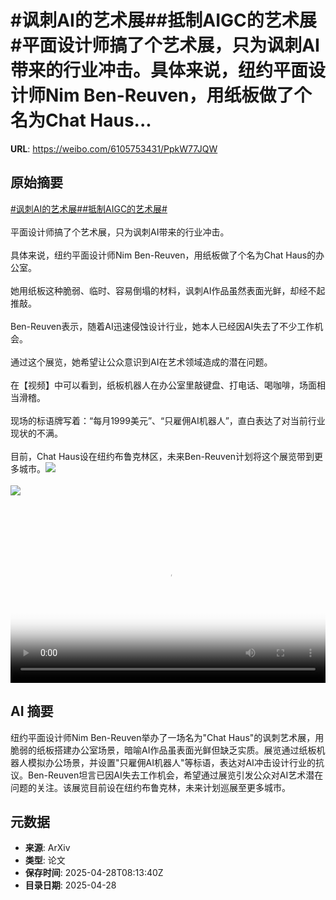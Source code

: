 # #讽刺AI的艺术展##抵制AIGC的艺术展#平面设计师搞了个艺术展，只为讽刺AI带来的行业冲击。具体来说，纽约平面设计师Nim Ben-Reuven，用纸板做了个名为Chat Haus...

**URL**: https://weibo.com/6105753431/PpkW77JQW

## 原始摘要

<a href="https://m.weibo.cn/search?containerid=231522type%3D1%26t%3D10%26q%3D%23%E8%AE%BD%E5%88%BAAI%E7%9A%84%E8%89%BA%E6%9C%AF%E5%B1%95%23&amp;extparam=%23%E8%AE%BD%E5%88%BAAI%E7%9A%84%E8%89%BA%E6%9C%AF%E5%B1%95%23" data-hide=""><span class="surl-text">#讽刺AI的艺术展#</span></a><a href="https://m.weibo.cn/search?containerid=231522type%3D1%26t%3D10%26q%3D%23%E6%8A%B5%E5%88%B6AIGC%E7%9A%84%E8%89%BA%E6%9C%AF%E5%B1%95%23&amp;extparam=%23%E6%8A%B5%E5%88%B6AIGC%E7%9A%84%E8%89%BA%E6%9C%AF%E5%B1%95%23" data-hide=""><span class="surl-text">#抵制AIGC的艺术展#</span></a><br><br>平面设计师搞了个艺术展，只为讽刺AI带来的行业冲击。<br><br>具体来说，纽约平面设计师Nim Ben-Reuven，用纸板做了个名为Chat Haus的办公室。<br><br>她用纸板这种脆弱、临时、容易倒塌的材料，讽刺AI作品虽然表面光鲜，却经不起推敲。<br><br>Ben-Reuven表示，随着AI迅速侵蚀设计行业，她本人已经因AI失去了不少工作机会。<br><br>通过这个展览，她希望让公众意识到AI在艺术领域造成的潜在问题。<br><br>在【视频】中可以看到，纸板机器人在办公室里敲键盘、打电话、喝咖啡，场面相当滑稽。<br><br>现场的标语牌写着：“每月1999美元”、“只雇佣AI机器人”，直白表达了对当前行业现状的不满。<br><br>目前，Chat Haus设在纽约布鲁克林区，未来Ben-Reuven计划将这个展览带到更多城市。<img style="" src="https://tvax1.sinaimg.cn/large/006Fd7o3ly1i0wfc45kvnj30k00zkjsm.jpg" referrerpolicy="no-referrer"><br><br><img style="" src="https://tvax4.sinaimg.cn/large/006Fd7o3gy1i0wfbclcdsj31120rawya.jpg" referrerpolicy="no-referrer"><br><br><br clear="both"><div style="clear: both"></div><video controls="controls" poster="https://tvax1.sinaimg.cn/orj480/006Fd7o3ly1i0wfc3ltrnj30k00zkjsm.jpg" style="width: 100%"><source src="https://f.video.weibocdn.com/o0/wCBgilsHlx08nP60i8nm01041200heEQ0E010.mp4?label=mp4_720p&amp;template=720x1280.24.0&amp;ori=0&amp;ps=1CwnkDw1GXwCQx&amp;Expires=1745831533&amp;ssig=fhmnwJV7a1&amp;KID=unistore,video"><source src="https://f.video.weibocdn.com/o0/M2k63SPHlx08nP5ZNiOI01041200aptA0E010.mp4?label=mp4_hd&amp;template=540x960.24.0&amp;ori=0&amp;ps=1CwnkDw1GXwCQx&amp;Expires=1745831533&amp;ssig=vgeycrNqG%2B&amp;KID=unistore,video"><source src="https://f.video.weibocdn.com/o0/6agTdIpclx08nP5Z83o4010412005v7Z0E010.mp4?label=mp4_ld&amp;template=360x640.24.0&amp;ori=0&amp;ps=1CwnkDw1GXwCQx&amp;Expires=1745831533&amp;ssig=szTKeOEY5k&amp;KID=unistore,video"><p>视频无法显示，请前往<a href="https://video.weibo.com/show?fid=1034%3A5160386476048458" target="_blank" rel="noopener noreferrer">微博视频</a>观看。</p></video>

## AI 摘要

纽约平面设计师Nim Ben-Reuven举办了一场名为"Chat Haus"的讽刺艺术展，用脆弱的纸板搭建办公室场景，暗喻AI作品虽表面光鲜但缺乏实质。展览通过纸板机器人模拟办公场景，并设置"只雇佣AI机器人"等标语，表达对AI冲击设计行业的抗议。Ben-Reuven坦言已因AI失去工作机会，希望通过展览引发公众对AI艺术潜在问题的关注。该展览目前设在纽约布鲁克林，未来计划巡展至更多城市。

## 元数据

- **来源**: ArXiv
- **类型**: 论文
- **保存时间**: 2025-04-28T08:13:40Z
- **目录日期**: 2025-04-28
